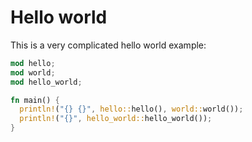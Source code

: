 # Hello world

This is a very complicated hello world example:

```rs
mod hello;
mod world;
mod hello_world;

fn main() {
  println!("{} {}", hello::hello(), world::world());
  println!("{}", hello_world::hello_world());
}
```
